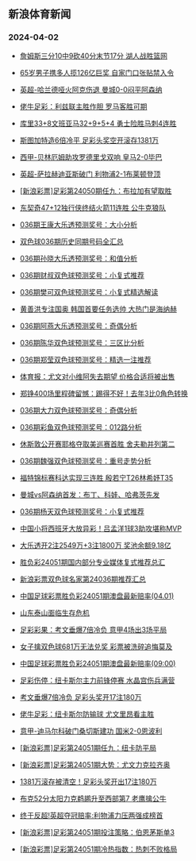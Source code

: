 ## 新浪体育新闻 
### 2024-04-02

+ [詹姆斯三分10中9砍40分末节17分 湖人战胜篮网](https://sports.sina.com.cn/basketball/nba/2024-04-01/doc-inaqhtzx7354507.shtml)

+ [65岁男子携多人揽126亿巨奖 自家门口张贴禁入令](https://sports.sina.com.cn/l/2024-04-01/doc-inaqhpua6437661.shtml)

+ [英超-哈兰德哑火阿克伤退 曼城0-0闷平阿森纳](https://sports.sina.com.cn/g/pl/2024-04-01/doc-inaqhptx8243707.shtml)

+ [佬牛足彩：利兹联主胜作胆 罗马客胜可期](https://sports.sina.com.cn/l/2024-04-01/doc-inaqhyit8052761.shtml)

+ [库里33+8文班亚马32+9+5+4 勇士险胜马刺4连胜](https://sports.sina.com.cn/basketball/nba/2024-04-01/doc-inaqhtzv8167829.shtml)

+ [斯图加特造6倍冷平 足彩头奖空开滚存1381万](https://sports.sina.com.cn/l/2024-04-01/doc-inaqhptz7443288.shtml)

+ [西甲-贝林厄姆助攻罗德里戈双响 皇马2-0毕巴](https://sports.sina.com.cn/g/laliga/2024-04-01/doc-inaqhpua6435875.shtml)

+ [英超-萨拉赫迪亚斯破门 利物浦2-1布莱顿登顶](https://sports.sina.com.cn/g/pl/2024-04-01/doc-inaqhptw1471628.shtml)

+ [[新浪彩票]足彩第24050期任九：布拉加有望取胜](https://sports.sina.com.cn/l/2024-04-01/doc-inaqhptx8254393.shtml)

+ [东契奇47+12独行侠终结火箭11连胜 公牛克狼队](https://sports.sina.com.cn/basketball/nba/2024-04-01/doc-inaqhyiv7239478.shtml)

+ [036期王康大乐透预测奖号：大小分析](https://sports.sina.com.cn/l/2024-04-01/doc-inaqikxp7843956.shtml)

+ [双色球036期历史同期号码全汇总](https://sports.sina.com.cn/l/2024-04-01/doc-inaqikxn1079511.shtml)

+ [036期孙晓大乐透预测奖号：和值分析](https://sports.sina.com.cn/l/2024-04-01/doc-inaqikxp7843409.shtml)

+ [036期财叔双色球预测奖号：小复式推荐](https://sports.sina.com.cn/l/2024-04-01/doc-inaqikxp7848137.shtml)

+ [036期樊可双色球预测奖号：小复式精选解读](https://sports.sina.com.cn/l/2024-04-01/doc-inaqikxs6038420.shtml)

+ [黄善洪专注国奥 韩国首要任务选帅 大热门是海纳赫](https://sports.sina.com.cn/china/2024-04-01/doc-inaqikxn1092105.shtml)

+ [036期阿燕大乐透预测奖号：奇偶分析](https://sports.sina.com.cn/l/2024-04-01/doc-inaqieru6162367.shtml)

+ [036期陈华双色球预测奖号：三区比分析](https://sports.sina.com.cn/l/2024-04-01/doc-inaqikxp7848855.shtml)

+ [036期郑莹双色球预测奖号：精选一注推荐](https://sports.sina.com.cn/l/2024-04-01/doc-inaqikxr7037809.shtml)

+ [体育报：尤文对小维阿失去期望 价格合适将被出售](https://sports.sina.com.cn/g/seriea/2024-04-01/doc-inaqirfu4899622.shtml)

+ [郑铮400场里程碑留憾：踢得不好！去年3比0角色转换](https://sports.sina.com.cn/china/2024-04-01/doc-inaqhyiw6232922.shtml)

+ [036期大力双色球预测奖号：奇偶分析](https://sports.sina.com.cn/l/2024-04-01/doc-inaqikxs6037883.shtml)

+ [036期彩鱼双色球预测奖号：012路分析](https://sports.sina.com.cn/l/2024-04-01/doc-inaqikxn1072011.shtml)

+ [休斯敦公开赛耶格夺取美巡赛首胜 舍夫勒并列第二](https://sports.sina.com.cn/golf/pgatour/2024-04-01/doc-inaqhtzy6345665.shtml)

+ [036期魏强双色球预测奖号：重号走势分析](https://sports.sina.com.cn/l/2024-04-01/doc-inaqikxp7846438.shtml)

+ [福特锦标赛科达实现三连胜 殷若宁T26林希妤T35](https://sports.sina.com.cn/golf/lpga/2024-04-01/doc-inaqhtzu1382856.shtml)

+ [曼城vs阿森纳首发：布丁、科娃、哈弗茨先发](https://sports.sina.com.cn/g/2024-04-01/doc-inaqfwwk6797330.shtml)

+ [036期杨天双色球预测奖号：小复式推荐](https://sports.sina.com.cn/l/2024-04-01/doc-inaqikxr7038590.shtml)

+ [中国小将西班牙大放异彩！吕孟洋1球3助攻堪称MVP](https://sports.sina.com.cn/g/laliga/2024-04-01/doc-inaqirfq5979493.shtml)

+ [大乐透开2注2549万+3注1800万 奖池余额9.18亿](https://sports.sina.com.cn/l/2024-04-01/doc-inaqizvi6754333.shtml)

+ [胜负彩24051期国内部分专业媒体复式推荐总汇](https://sports.sina.com.cn/l/2024-04-01/doc-inaqhyit8068973.shtml)

+ [新浪彩票双色球名家第24036期推荐汇总](https://sports.sina.com.cn/l/2024-04-01/doc-inaqikxn1076885.shtml)

+ [中国足球彩票胜负彩24051期澳盘最新赔率(04.01)](https://sports.sina.com.cn/l/2024-04-01/doc-inaqhyis1289669.shtml)

+ [山东泰山面临生存危机](https://sports.sina.com.cn/china/2024-04-01/doc-inaqhyis1287706.shtml)

+ [足彩彩果：考文垂爆7倍冷负 意甲4场出3场平局](https://sports.sina.com.cn/l/2024-04-02/doc-inaqkwyx6302411.shtml)

+ [女子擒双色球681万无法兑奖 彩票被洗碎追悔莫及](https://sports.sina.com.cn/l/2024-04-02/doc-inaqirfu4888491.shtml)

+ [中国足球彩票胜负彩24051期澳盘最新赔率(09:00)](https://sports.sina.com.cn/l/2024-04-01/doc-inaqhyis1289669.shtml)

+ [足彩伤停：纽卡斯尔主力前锋停赛 水晶宫伤兵满营](https://sports.sina.com.cn/l/2024-04-01/doc-inaqirfp6957072.shtml)

+ [考文垂爆7倍冷负 足彩头奖开17注180万](https://sports.sina.com.cn/l/2024-04-02/doc-inaqkwyx6302411.shtml)

+ [佬牛足彩：纽卡斯尔防输球 尤文里昂看主胜](https://sports.sina.com.cn/l/2024-04-02/doc-inaqkwze4258341.shtml)

+ [意甲-迪马尔科破门桑切斯建功 国米2-0恩波利](https://sports.sina.com.cn/g/seriea/2024-04-02/doc-inaqkwyx6314033.shtml)

+ [[新浪彩票]足彩第24051期任九：纽卡防平局](https://sports.sina.com.cn/l/2024-04-02/doc-inaqkwze4249557.shtml)

+ [[新浪彩票]足彩第24051期大势：尤文力克拉齐奥](https://sports.sina.com.cn/l/2024-04-02/doc-inaqkwyy5313314.shtml)

+ [1381万滚存被清空！足彩头奖开出17注180万](https://sports.sina.com.cn/l/2024-04-02/doc-inaqkwyx6302411.shtml)

+ [布克52分太阳力克鹈鹕升至西部第7 老鹰擒公牛](https://sports.sina.com.cn/basketball/nba/2024-04-02/doc-inaqmcia4176994.shtml)

+ [终于反超!英超夺冠赔率:利物浦力压两强成榜首](https://sports.sina.com.cn/l/2024-04-02/doc-inaqmchy7380311.shtml)

+ [[新浪彩票]足彩第24051期投注策略：伯恩茅斯单3](https://sports.sina.com.cn/l/2024-04-02/doc-inaqkwze4250857.shtml)

+ [[新浪彩票]足彩第24051期冷热指数：热刺不败格局](https://sports.sina.com.cn/l/2024-04-02/doc-inaqkwyy5314115.shtml)

